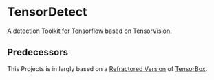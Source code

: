 # TensorDetect
A detection Toolkit for Tensorflow based on TensorVision.


## Predecessors

This Projects is in largly based on a [Refractored Version](https://github.com/MarvinTeichmann/TensorDetect) of [TensorBox](https://github.com/Russell91/TensorBox). 